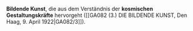 
**Bildende Kunst**, die aus dem Verständnis der **kosmischen Gestaltungskräfte** hervorgeht ([[GA082 (3.) DIE BILDENDE KUNST, Den Haag, 9. April 1922|GA082/3]]).
